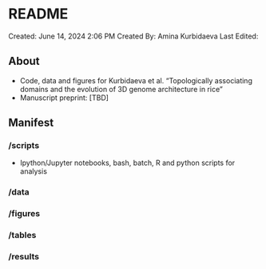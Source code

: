 # README
Created: June 14, 2024 2:06 PM Created By: Amina Kurbidaeva Last Edited:

## About

- Code, data and figures for Kurbidaeva et al. “Topologically associating domains and the evolution of 3D genome architecture in rice”
- Manuscript preprint: [TBD]

## Manifest

### /scripts
- Ipython/Jupyter notebooks, bash, batch, R and python scripts for analysis

### /data

### /figures

### /tables

### /results
